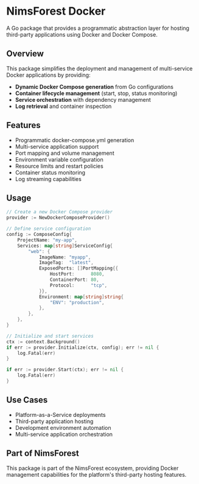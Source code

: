# NimsForest Docker

A Go package that provides a programmatic abstraction layer for hosting third-party applications using Docker and Docker Compose.

## Overview

This package simplifies the deployment and management of multi-service Docker applications by providing:

- **Dynamic Docker Compose generation** from Go configurations
- **Container lifecycle management** (start, stop, status monitoring)
- **Service orchestration** with dependency management
- **Log retrieval** and container inspection

## Features

- Programmatic docker-compose.yml generation
- Multi-service application support
- Port mapping and volume management
- Environment variable configuration
- Resource limits and restart policies
- Container status monitoring
- Log streaming capabilities

## Usage

```go
// Create a new Docker Compose provider
provider := NewDockerComposeProvider()

// Define service configuration
config := ComposeConfig{
    ProjectName: "my-app",
    Services: map[string]ServiceConfig{
        "web": {
            ImageName: "myapp",
            ImageTag:  "latest",
            ExposedPorts: []PortMapping{{
                HostPort:      8080,
                ContainerPort: 80,
                Protocol:      "tcp",
            }},
            Environment: map[string]string{
                "ENV": "production",
            },
        },
    },
}

// Initialize and start services
ctx := context.Background()
if err := provider.Initialize(ctx, config); err != nil {
    log.Fatal(err)
}

if err := provider.Start(ctx); err != nil {
    log.Fatal(err)
}
```

## Use Cases

- Platform-as-a-Service deployments
- Third-party application hosting
- Development environment automation
- Multi-service application orchestration

## Part of NimsForest

This package is part of the NimsForest ecosystem, providing Docker management capabilities for the platform's third-party hosting features.